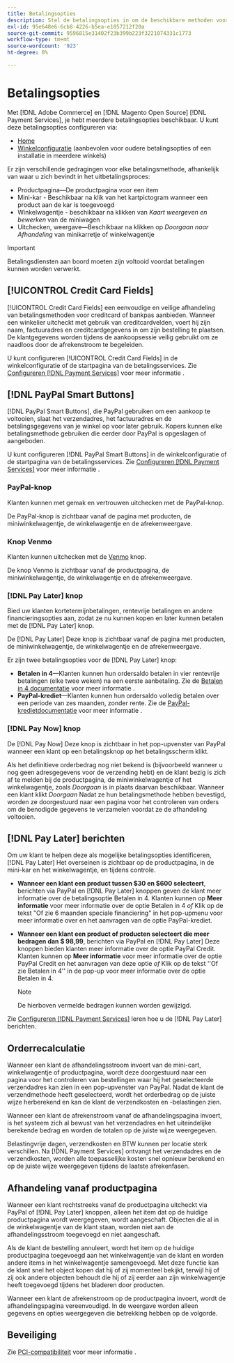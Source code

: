 ```yaml
---
title: Betalingsopties
description: Stel de betalingsopties in om de beschikbare methoden voor uw winkelklanten aan te passen.
exl-id: 95e648e6-6cb8-4226-b5ea-e1857212f20a
source-git-commit: 9596815e31402f23b399b223f3221074331c1773
workflow-type: tm+mt
source-wordcount: '923'
ht-degree: 0%

---
```


# Betalingsopties

Met [!DNL Adobe Commerce] en [!DNL Magento Open Source] [!DNL Payment Services], je hebt meerdere betalingsopties beschikbaar. U kunt deze betalingsopties configureren via:

* [Home](payments-home.md)
* [Winkelconfiguratie](configure-admin.md) (aanbevolen voor oudere betalingsopties of een installatie in meerdere winkels)

Er zijn verschillende gedragingen voor elke betalingsmethode, afhankelijk van waar u zich bevindt in het uitbetalingsproces:

* Productpagina—De productpagina voor een item
* Mini-kar - Beschikbaar na klik van het kartpictogram wanneer een product aan de kar is toegevoegd
* Winkelwagentje - beschikbaar na klikken van _Kaart weergeven en bewerken_ van de miniwagen
* Uitchecken, weergave—Beschikbaar na klikken op _Doorgaan naar Afhandeling_ van minikarretje of winkelwagentje

>[!IMPORTANT]
>
>Betalingsdiensten aan boord moeten zijn voltooid voordat betalingen kunnen worden verwerkt.

## [!UICONTROL Credit Card Fields]

[!UICONTROL Credit Card Fields] een eenvoudige en veilige afhandeling van betalingsmethoden voor creditcard of bankpas aanbieden. Wanneer een winkelier uitcheckt met gebruik van creditcardvelden, voert hij zijn naam, factuuradres en creditcardgegevens in om zijn bestelling te plaatsen. De klantgegevens worden tijdens de aankoopsessie veilig gebruikt om ze naadloos door de afrekenstroom te begeleiden.

U kunt configureren [!UICONTROL Credit Card Fields] in de winkelconfiguratie of de startpagina van de betalingsservices. Zie [Configureren [!DNL Payment Services]](settings.md#configure-credit-card-fields) voor meer informatie .

## [!DNL PayPal Smart Buttons]

[!DNL PayPal Smart Buttons], die PayPal gebruiken om een aankoop te voltooien, slaat het verzendadres, het factuuradres en de betalingsgegevens van je winkel op voor later gebruik. Kopers kunnen elke betalingsmethode gebruiken die eerder door PayPal is opgeslagen of aangeboden.

U kunt configureren [!DNL PayPal Smart Buttons] in de winkelconfiguratie of de startpagina van de betalingsservices.  Zie [Configureren [!DNL Payment Services]](settings.md#configure-paypal-smart-buttons) voor meer informatie .

### PayPal-knop

Klanten kunnen met gemak en vertrouwen uitchecken met de PayPal-knop.

De PayPal-knop is zichtbaar vanaf de pagina met producten, de miniwinkelwagentje, de winkelwagentje en de afrekenweergave.

### Knop Venmo

Klanten kunnen uitchecken met de [Venmo](https://venmo.com/) knop.

De knop Venmo is zichtbaar vanaf de productpagina, de miniwinkelwagentje, de winkelwagentje en de afrekenweergave.

### [!DNL Pay Later] knop

Bied uw klanten kortetermijnbetalingen, rentevrije betalingen en andere financieringsopties aan, zodat ze nu kunnen kopen en later kunnen betalen met de [!DNL Pay Later] knop.

De [!DNL Pay Later] Deze knop is zichtbaar vanaf de pagina met producten, de miniwinkelwagentje, de winkelwagentje en de afrekenweergave.

Er zijn twee betalingsopties voor de [!DNL Pay Later] knop:

* **Betalen in 4**—Klanten kunnen hun ordersaldo betalen in vier rentevrije betalingen (elke twee weken) na een eerste aanbetaling. Zie de [Betalen in 4 documentatie](https://www.paypal.com/us/digital-wallet/ways-to-pay/buy-now-pay-later) voor meer informatie .
* **PayPal-krediet**—Klanten kunnen hun ordersaldo volledig betalen over een periode van zes maanden, zonder rente. Zie de [PayPal-kredietdocumentatie](https://www.paypal.com/us/webapps/mpp/paypal-credit) voor meer informatie .

### [!DNL Pay Now] knop

De [!DNL Pay Now] Deze knop is zichtbaar in het pop-upvenster van PayPal wanneer een klant op een betalingsknop op het betalingsscherm klikt.

Als het definitieve orderbedrag nog niet bekend is (bijvoorbeeld wanneer u nog geen adresgegevens voor de verzending hebt) en de klant bezig is zich af te melden bij de productpagina, de miniwinkelwagentje of het winkelwagentje, zoals _Doorgaan_ is in plaats daarvan beschikbaar. Wanneer een klant klikt _Doorgaan_ Nadat ze hun betalingsmethode hebben bevestigd, worden ze doorgestuurd naar een pagina voor het controleren van orders om de benodigde gegevens te verzamelen voordat ze de afhandeling voltooien.

## [!DNL Pay Later] berichten

Om uw klant te helpen deze als mogelijke betalingsopties identificeren, [!DNL Pay Later] Het overseinen is zichtbaar op de productpagina, in de mini-kar en het winkelwagentje, en tijdens controle.

* **Wanneer een klant een product tussen $30 en $600 selecteert**, berichten via PayPal en [!DNL Pay Later] knoppen geven de klant meer informatie over de betalingsoptie Betalen in 4. Klanten kunnen op **Meer informatie** voor meer informatie over de optie Betalen in 4 _of_ Klik op de tekst &quot;Of zie 6 maanden speciale financiering&quot; in het pop-upmenu voor meer informatie over en het aanvragen van de optie PayPal-krediet.
* **Wanneer een klant een product of producten selecteert die meer bedragen dan $ 98,99**, berichten via PayPal en [!DNL Pay Later] Deze knoppen bieden klanten meer informatie over de optie PayPal Credit. Klanten kunnen op **Meer informatie** voor meer informatie over de optie PayPal Credit en het aanvragen van deze optie _of_ Klik op de tekst &#39;&#39;Of zie Betalen in 4&#39;&#39; in de pop-up voor meer informatie over de optie Betalen in 4.

   >[!NOTE]
   >
   >De hierboven vermelde bedragen kunnen worden gewijzigd.

Zie [Configureren [!DNL Payment Services]](configure-admin.md#configure-paypal-smart-buttons) leren hoe u de [!DNL Pay Later] berichten.

## Orderrecalculatie

Wanneer een klant de afhandelingsstroom invoert van de mini-cart, winkelwagentje of productpagina, wordt deze doorgestuurd naar een pagina voor het controleren van bestellingen waar hij het geselecteerde verzendadres kan zien in een pop-upvenster van PayPal. Nadat de klant de verzendmethode heeft geselecteerd, wordt het orderbedrag op de juiste wijze herberekend en kan de klant de verzendkosten en -belastingen zien.

Wanneer een klant de afrekenstroom vanaf de afhandelingspagina invoert, is het systeem zich al bewust van het verzendadres en het uiteindelijke berekende bedrag en worden de totalen op de juiste wijze weergegeven.

Belastingvrije dagen, verzendkosten en BTW kunnen per locatie sterk verschillen. Na [!DNL Payment Services] ontvangt het verzendadres en de verzendkosten, worden alle toepasselijke kosten snel opnieuw berekend en op de juiste wijze weergegeven tijdens de laatste afrekenfasen.

## Afhandeling vanaf productpagina

Wanneer een klant rechtstreeks vanaf de productpagina uitcheckt via PayPal of [!DNL Pay Later] knoppen, alleen het item dat op de huidige productpagina wordt weergegeven, wordt aangeschaft. Objecten die al in de winkelwagentje van de klant staan, worden niet aan de afhandelingsstroom toegevoegd en niet aangeschaft.

Als de klant de bestelling annuleert, wordt het item op de huidige productpagina toegevoegd aan het winkelwagentje van de klant en worden andere items in het winkelwagentje samengevoegd. Met deze functie kan de klant snel het object kopen dat hij of zij momenteel bekijkt, terwijl hij of zij ook andere objecten behoudt die hij of zij eerder aan zijn winkelwagentje heeft toegevoegd tijdens het bladeren door producten.

Wanneer een klant de afrekenstroom op de productpagina invoert, wordt de afhandelingspagina vereenvoudigd. In de weergave worden alleen gegevens en opties weergegeven die betrekking hebben op de volgorde.

## Beveiliging

Zie [PCI-compatibiliteit](security.md#pci-compliance) voor meer informatie .
